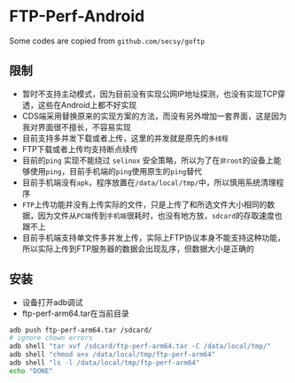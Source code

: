 # FTP-Perf-Android

Some codes are copied from `github.com/secsy/goftp`

## 限制

- 暂时不支持主动模式，因为目前没有实现公网IP地址探测，也没有实现TCP穿透，这些在Android上都不好实现
- CDS端采用替换原来的实现方案的方法，而没有另外增加一套界面，这是因为我对界面很不擅长，不容易实现
- 目前支持多并发下载或者上传，这里的并发就是原先的`多线程` 
- FTP下载或者上传均支持断点续传
- 目前的`ping` 实现不能绕过 `selinux` 安全策略，所以为了在`非root`的设备上能够使用`ping`，目前手机端的`ping`使用原生的`ping`替代
- 目前手机端没有`apk`，程序放置在`/data/local/tmp/`中，所以慎用系统清理程序
- `FTP`上传功能并没有上传实际的文件，只是上传了和所选文件大小相同的数据，因为文件从`PC端`传到`手机端`很耗时，也没有地方放，`sdcard`的存取速度也跟不上
- 目前手机端支持单文件多并发上传，实际上FTP协议本身不能支持这种功能，所以实际上传到FTP服务器的数据会出现乱序，但数据大小是正确的

## 安装

- 设备打开adb调试
- ftp-perf-arm64.tar在当前目录



```bash
adb push ftp-perf-arm64.tar /sdcard/
# ignore chown errors
adb shell "tar xvf /sdcard/ftp-perf-arm64.tar -C /data/local/tmp/"
adb shell "chmod a+x /data/local/tmp/ftp-perf-arm64"
adb shell "ls -l /data/local/tmp/ftp-perf-arm64"
echo "DONE"
```
